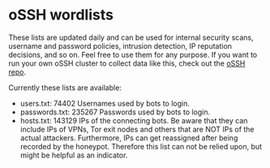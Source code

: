 # oSSH wordlists
These lists are updated daily and can be used for internal security scans, username and password policies, intrusion detection, IP reputation decisions, and so on. Feel free to use them for any purpose. If you want to run your own oSSH cluster to collect data like this, check out the [oSSH repo](https://github.com/toxyl/ossh).  

Currently these lists are available:  
- users.txt: 74402                                                                                                                                                                                                                                                                                                                                                                                                                        Usernames used by bots to login. 
- passwords.txt: 235267                                                                                                                                                                                                                                                                                                                                                                                                                        Passwords used by bots to login. 
- hosts.txt: 143129                                                                                                                                                                                                                                                                                                                                                                                                                        IPs of the connecting bots. Be aware that they can include IPs of VPNs, Tor exit nodes and others that are NOT IPs of the actual attackers. Furthermore, IPs can get reassigned after being recorded by the honeypot. Therefore this list can not be relied upon, but might be helpful as an indicator.
